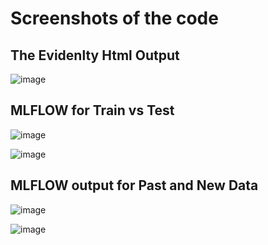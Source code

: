 <h1>Screenshots of the code</h1>

<h2>The Evidenlty Html Output</h2>

![image](https://github.com/user-attachments/assets/c23bb2bc-9d32-4b81-a6a4-0f449c1a3469)

<h2> MLFLOW for Train vs Test </h2>

![image](https://github.com/user-attachments/assets/69fe8e0b-c649-485f-94dd-187cc840208b)

![image](https://github.com/user-attachments/assets/7e7299dd-e485-4aca-bf60-041c64ad9fe1)

<h2> MLFLOW output for Past and New Data</h2>

![image](https://github.com/user-attachments/assets/b13c9eea-f496-42e7-94a9-297bdd6eae90)

![image](https://github.com/user-attachments/assets/52860f53-27c9-42a4-a1c6-7a16c95a0017)

